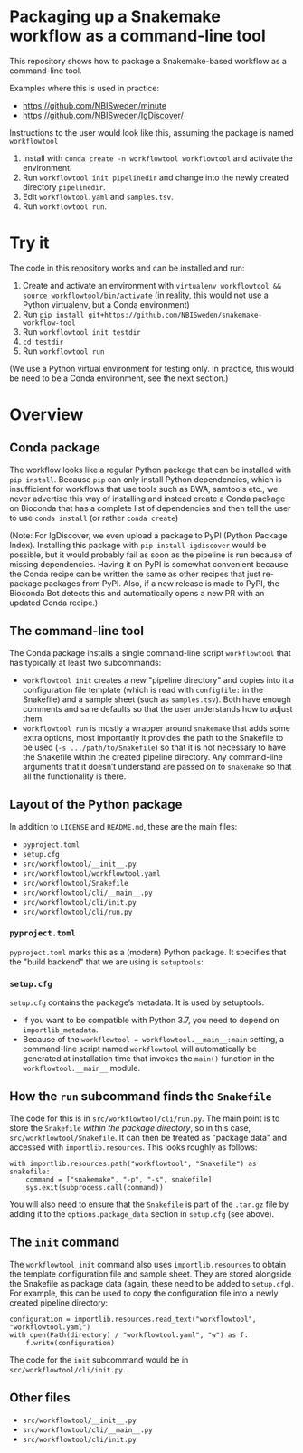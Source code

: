 # Packaging up a Snakemake workflow as a command-line tool

This repository shows how to package a Snakemake-based workflow as a
command-line tool.

Examples where this is used in practice:

* <https://github.com/NBISweden/minute>
* <https://github.com/NBISweden/IgDiscover/>

Instructions to the user would look like this, assuming the package is
named `workflowtool`

1. Install with `conda create -n workflowtool workflowtool`
   and activate the environment.
2. Run `workflowtool init pipelinedir` and change into the newly created directory
   `pipelinedir`.
3. Edit `workflowtool.yaml` and `samples.tsv`.
4. Run `workflowtool run`.


# Try it

The code in this repository works and can be installed and run:

1. Create and activate an environment with
   `virtualenv workflowtool && source workflowtool/bin/activate`
   (in reality, this would not use a Python virtualenv, but a Conda environment)
2. Run `pip install git+https://github.com/NBISweden/snakemake-workflow-tool`
3. Run `workflowtool init testdir`
4. `cd testdir`
5. Run `workflowtool run`

(We use a Python virtual environment for testing only. In practice, this would
be need to be a Conda environment, see the next section.)


# Overview

## Conda package

The workflow looks like a regular Python package that can be installed with
`pip install`. Because `pip` can only install Python dependencies, which is
insufficient for workflows that use tools such as BWA, samtools etc., we never
advertise this way of installing and instead create a Conda package on Bioconda
that has a complete list of dependencies and then tell the user to use
`conda install` (or rather `conda create`)

(Note:
For IgDiscover, we even upload a package to PyPI (Python Package Index).
Installing this package with `pip install igdiscover` would be possible, but
it would probably fail as soon as the pipeline is run because of missing
dependencies. Having it on PyPI is somewhat convenient because the Conda recipe
can be written the same as other recipes that just re-package packages from
PyPI. Also, if a new release is made to PyPI, the Bioconda Bot detects this
and automatically opens a new PR with an updated Conda recipe.)

## The command-line tool

The Conda package installs a single command-line script `workflowtool` that has
typically at least two subcommands:

- `workflowtool init` creates a new "pipeline directory" and copies into it a
  configuration file template (which is read with `configfile:` in the
  Snakefile) and a sample sheet (such as `samples.tsv`). Both have enough
  comments and sane defaults so that the user understands how to adjust them.
- `workflowtool run` is mostly a wrapper around `snakemake` that adds some extra
  options, most importantly it provides the path to the Snakefile to be used
  (`-s .../path/to/Snakefile`) so that it is not necessary to have
  the Snakefile within the created pipeline directory. Any command-line
  arguments that it doesn’t understand are passed on to `snakemake` so that all
  the functionality is there.


## Layout of the Python package

In addition to `LICENSE` and `README.md`, these are the main files:

* `pyproject.toml`
* `setup.cfg`
* `src/workflowtool/__init__.py`
* `src/workflowtool/workflowtool.yaml`
* `src/workflowtool/Snakefile`
* `src/workflowtool/cli/__main__.py`
* `src/workflowtool/cli/init.py`
* `src/workflowtool/cli/run.py`

### `pyproject.toml`

`pyproject.toml` marks this as a (modern) Python package. It specifies that
the "build backend" that we are using is `setuptools`:

### `setup.cfg`

`setup.cfg` contains the package’s metadata. It is used by setuptools.

* If you want to be compatible with Python 3.7, you need to depend on
  `importlib_metadata`.
* Because of the `workflowtool = workflowtool.__main__:main` setting,
  a command-line script named `workflowtool` will automatically be generated at
  installation time that invokes the `main()` function in the
  `workflowtool.__main__` module.


## How the `run` subcommand finds the `Snakefile`

The code for this is in `src/workflowtool/cli/run.py`.
The main point is to store the `Snakefile` *within the package directory*, so
in this case, `src/workflowtool/Snakefile`.
It can then be treated as "package data" and accessed with `importlib.resources`.
This looks roughly as follows:

```
with importlib.resources.path("workflowtool", "Snakefile") as snakefile:
    command = ["snakemake", "-p", "-s", snakefile]
    sys.exit(subprocess.call(command))
```

You will also need to ensure that the `Snakefile` is part of the `.tar.gz`
file by adding it to the `options.package_data` section in `setup.cfg`
(see above).


## The `init` command

The `workflowtool init` command also uses `importlib.resources` to obtain the
template configuration file and sample sheet. They are stored alongside
the Snakefile as package data (again, these need to be added to `setup.cfg`).
For example, this can be used to copy the configuration file into a newly
created pipeline directory:

```
configuration = importlib.resources.read_text("workflowtool", "workflowtool.yaml")
with open(Path(directory) / "workflowtool.yaml", "w") as f:
    f.write(configuration)
```
The code for the `init` subcommand would be in `src/workflowtool/cli/init.py`.


## Other files

* `src/workflowtool/__init__.py`
* `src/workflowtool/cli/__main__.py`
* `src/workflowtool/cli/init.py`
